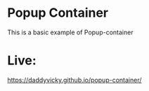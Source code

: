 # Popup Container
This is a basic example of Popup-container
# Live:
https://daddyvicky.github.io/popup-container/
